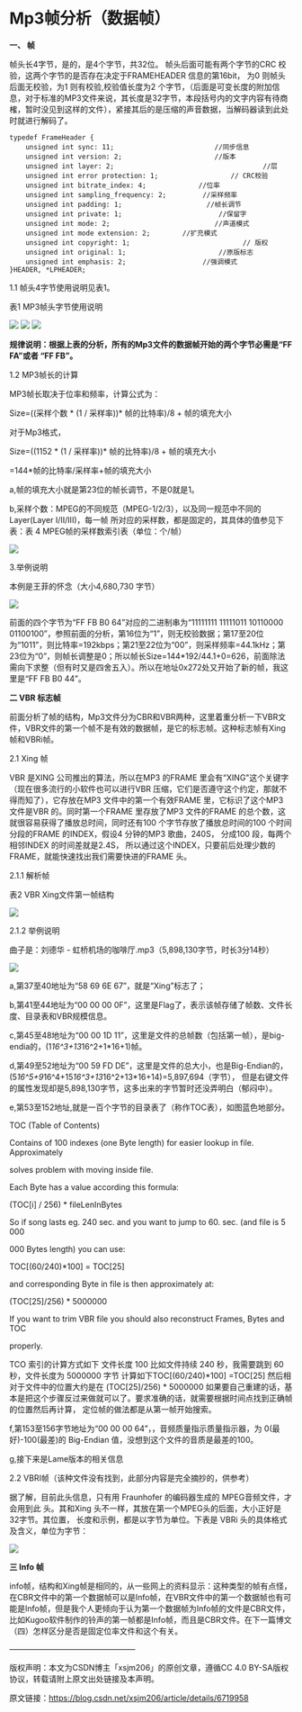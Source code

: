 
# Mp3帧分析（数据帧） #

**一、 帧**

帧头长4字节，是的，是4个字节，共32位。 帧头后面可能有两个字节的CRC 校验，这两个字节的是否存在决定于FRAMEHEADER 信息的第16bit， 为0 则帧头后面无校验，为1 则有校验,校验值长度为2 个字节，（后面是可变长度的附加信息，对于标准的MP3文件来说，其长度是32字节，本段括号内的文字内容有待商榷，暂时没见到这样的文件），紧接其后的是压缩的声音数据，当解码器读到此处时就进行解码了。

```
typedef FrameHeader {
    unsigned int sync: 11;                         //同步信息
    unsigned int version: 2;                       //版本
    unsigned int layer: 2;                                     //层
    unsigned int error protection: 1;                  // CRC校验
    unsigned int bitrate_index: 4;             //位率
    unsigned int sampling_frequency: 2;         //采样频率
    unsigned int padding: 1;                     //帧长调节
    unsigned int private: 1;                        //保留字
    unsigned int mode: 2;                          //声道模式
    unsigned int mode extension: 2;        //扩充模式
    unsigned int copyright: 1;                            // 版权
    unsigned int original: 1;                       //原版标志
    unsigned int emphasis: 2;                   //强调模式
}HEADER, *LPHEADER;
```


1.1  帧头4字节使用说明见表1。

表1 MP3帧头字节使用说明

![](./images/20211014160934.png)
![](./images/20211014161105.png)
![](./images/20211014161229.png)

**规律说明：根据上表的分析，所有的Mp3文件的数据帧开始的两个字节必需是“FF FA”或者 “FF FB”。**

1.2 MP3帧长的计算

MP3帧长取决于位率和频率，计算公式为：


Size=((采样个数  * (1 / 采样率))* 帧的比特率)/8  + 帧的填充大小

对于Mp3格式，

Size=((1152 * (1 / 采样率))* 帧的比特率)/8  + 帧的填充大小

=144*帧的比特率/采样率+帧的填充大小


a,帧的填充大小就是第23位的帧长调节，不是0就是1。

b,采样个数：MPEG的不同规范（MPEG-1/2/3），以及同一规范中不同的 Layer(Layer I/II/III)，每一帧
所对应的采样数，都是固定的，其具体的值参见下表：表 4   MPEG帧的采样数索引表（单位：个/帧）

![](./images/20211014163801.png)

3.举例说明

本例是王菲的怀念（大小4,680,730 字节）

![](./images/20211014164012.png)

前面的四个字节为“FF FB B0 64”对应的二进制串为“11111111  11111011  10110000  01100100”，参照前面的分析，第16位为“1”，则无校验数据；第17至20位为“1011”，则比特率=192kbps；第21至22位为“00”，则采样频率=44.1kHz；第23位为“0”，则帧长调整是0；所以帧长Size=144*192/44.1+0=626，前面除法需向下求整（但有时又是四舍五入）。所以在地址0x272处又开始了新的帧，我这里是“FF FB B0 44”。

**二 VBR 标志帧**

前面分析了帧的结构，Mp3文件分为CBR和VBR两种，这里着重分析一下VBR文件，VBR文件的第一个帧不是有效的数据帧，是它的标志帧。这种标志帧有Xing帧和VBRi帧。

2.1 Xing 帧

VBR 是XING 公司推出的算法，所以在MP3 的FRAME 里会有“XING"这个关键字（现在很多流行的小软件也可以进行VBR 压缩，它们是否遵守这个约定，那就不得而知了），它存放在MP3 文件中的第一个有效FRAME 里，它标识了这个MP3 文件是VBR 的。同时第一个FRAME 里存放了MP3 文件的FRAME 的总个数，这就很容易获得了播放总时间，同时还有100 个字节存放了播放总时间的100 个时间分段的FRAME 的INDEX，假设4 分钟的MP3 歌曲，240S， 分成100 段，每两个相邻INDEX 的时间差就是2.4S， 所以通过这个INDEX，只要前后处理少数的FRAME，就能快速找出我们需要快进的FRAME 头。

2.1.1 解析帧

表2 VBR Xing文件第一帧结构

![](./images/20211014170947.png)

2.1.2 举例说明

曲子是：刘德华 - 虹桥机场的咖啡厅.mp3（5,898,130字节，时长3分14秒）

![](./images/20211014171058.png)

a,第37至40地址为“58 69 6E 67”，就是“Xing”标志了；

b,第41至44地址为“00 00 00 0F”，这里是Flag了，表示该帧存储了帧数、文件长度、目录表和VBR规模信息。

c,第45至48地址为“00 00 1D 11”，这里是文件的总帧数（包括第一帧），是big-endia的，(1*16^3+13*16^2+1*16+1)帧。

d,第49至52地址为“00 59 FD DE”，这里是文件的总大小，也是Big-Endian的，(5*16^5+9*16^4+15*16^3+13*16^2+13*16+14)=5,897,694（字节）， 但是右键文件的属性发现却是5,898,130字节，这多出来的字节暂时还没弄明白（郁闷中）。

e,第53至152地址,就是一百个字节的目录表了（称作TOC表），如图蓝色地部分。

TOC (Table of Contents)

Contains of 100 indexes (one Byte length) for easier lookup in file. Approximately

solves problem with moving inside file.

Each Byte has a value according this formula:

(TOC[i] / 256) * fileLenInBytes

So if song lasts eg. 240 sec. and you want to jump to 60. sec. (and file is 5 000

000 Bytes length) you can use:

TOC[(60/240)*100] = TOC[25]

and corresponding Byte in file is then approximately at:

(TOC[25]/256) * 5000000

If you want to trim VBR file you should also reconstruct Frames, Bytes and TOC

properly.

TCO 索引的计算方式如下  文件长度 100 比如文件持续 240 秒，我需要跳到 60 秒，文件长度为 5000000 字节 计算如下TOC[(60/240)*100] =TOC[25] 然后相对于文件中的位置大约是在 (TOC[25]/256) * 5000000 如果要自己重建的话，基本是把这个步骤反过来做就可以了。要求准确的话，就需要根据时间点找到正确帧的位置然后再计算， 定位帧的做法都是从第一帧开始搜索。

f,第153至156字节地址为“00 00 00 64”，，音频质量指示质量指示器，为 0(最好)-100(最差)的 Big-Endian 值，没想到这个文件的音质是最差的100。

g,接下来是Lame版本的相关信息

2.2 VBRI帧（该种文件没有找到，此部分内容是完全摘抄的，供参考）

据了解，目前此头信息，只有用 Fraunhofer 的编码器生成的 MPEG音频文件，才会用到此
头。其和Xing 头不一样，其放在第一个MPEG头的后面，大小正好是 32字节。其位置，
长度和示例，都是以字节为单位。下表是 VBRi 头的具体格式及含义，单位为字节：

![](./images/20211014172539.png)

**三 Info 帧**

info帧，结构和Xing帧是相同的，从一些网上的资料显示：这种类型的帧有点怪，在CBR文件中的第一个数据帧可以是Info帧，在VBR文件中的第一个数据帧也有可能是Info帧，但是我个人更倾向于认为第一个数据帧为Info帧的文件是CBR文件，比如Kugoo软件制作的铃声的第一帧都是Info帧，而且是CBR文件。在下一篇博文（四）怎样区分是否是固定位率文件和这个有关。


————————————————

版权声明：本文为CSDN博主「xsjm206」的原创文章，遵循CC 4.0 BY-SA版权协议，转载请附上原文出处链接及本声明。

原文链接：https://blog.csdn.net/xsjm206/article/details/6719958